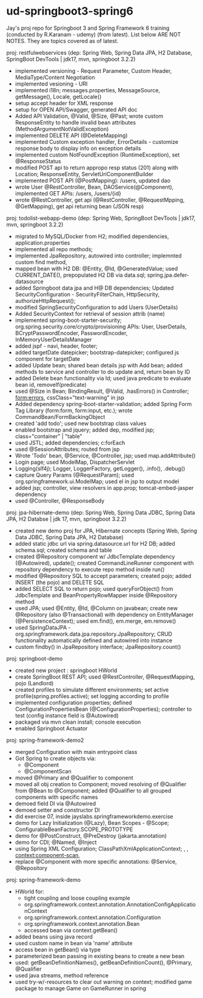 # ud-springboot3-spring6
Jay's proj repo for Springboot 3 and Spring Framework 6 training (conducted by R.Karanam - udemy) (from latest). List below ARE NOT NOTES. They are topics covered as of latest. 

proj: restfulwebservices (dep: Spring Web, Spring Data JPA, H2 Database, SpringBoot DevTools | jdk17, mvn, springboot 3.2.2)
- implemented versioning - Request Parameter, Custom Header, MediaType/Content Negotiation
- implemented vesioning - URI
- implemented i18n; messages.properties, MessageSource, getMessage(), Locale, getLocale()
- setup accept header for XML response
- setup for OPEN API/Swagger, generated API doc
- Added API Validation, @Valid, @Size, @Past; wrote custom ResponseEntity to handle invalid bean attributes (MethodArgumentNotValidException)
- implemented DELETE API (@DeleteMapping)
- implemented Custom exception handler, ErrorDetails - customize response body to display info on exception details
- implemented custom NotFoundException (RuntimeException), set @ResponseStatus
- modified POST api to return appropo resp status (201) along with Location; ResponseEntity, ServletUriComponentBuilder
- implemented POST API (@PostMapping): /users, updated dao
- wrote User @RestController, Bean, DAOService(@Component), implemented GET APIs: /users, /users/{id}
- wrote @RestController, get api (@RestController, @RequestMpping, @GetMapping), get api returning bean (JSON resp)

proj: todolist-webapp-demo (dep: Spring Web, SpringBoot DevTools | jdk17, mvn, springboot 3.2.2)
- migrated to MySQL/Docker from H2; modified dependencies, application.properties
- implemented all repo methods;
- implemented JpaRepository, autowired into controller; implemnted custom find method,
- mapped bean with H2 DB: @Entity, @Id, @GeneratedValue; used CURRENT_DATE(), prepopulated H2 DB via data.sql; spring.jpa.defer-datasource
- added Springboot data jpa and H@ DB dependencies; Updated SecurityConfiguration - SecurityFilterChain, HttpSecurity, authorizeHttpRequest();
- modified SpringSecurityConfiguration to add Users (UserDetails)
- Added SecurityContext for retrieval of session attrib (name)
- implemented spring-boot-starter-security; org.spring.security.core/crypto/provisioning APIs: User, UserDetails, BCryptPasswordEncoder, PasswordEncoder, InMemoryUserDetailsManager
- added jspf - navi, header, footer;
- added targetDate datepicker; bootstrap-datepicker; configured js component for targetDate
- added Update bean; shared bean details jsp with Add bean; added methods to service and controller to do update and, return bean by ID
- added Delete bean functionality via Id; used java predicate to evaluate bean id, removeIf(predicate)
- used @Size in Bean; BindingResult, @Valid, .hasErrors() in Controller; <form:errors>, cssClass="text-warning" in jsp 
- Added dependency spring-boot-starter-validation; added Spring Form Tag Library (form:form, form:input, etc.); wrote CommandBean/FormBackingObject
- created 'add todo'; used new bootstrap class values
- enabled bootstrap and jquery; added dep, modified jsp; class="container" | "table"
- used JSTL; added dependencies; c:forEach
- used @SessionAttributes; routed from jsp
- Wrote 'Todo' bean, @Service, @Controller, jsp; used map.addAttribute()
- Login page; used ModelMap, DispatcherServlet
- Logging(slf4j); Logger, LoggerFactory, getLogger(), .info(), .debug()
- capture Query Params (@RequestParam); used org.springframework.ui.ModelMap; used el in jsp to output model
- added jsp; controller, view resolvers in app.prop; tomcat-embed-jasper dependency
- used @Controller, @ResponseBody

proj: jpa-hibernate-demo (dep: Spring Web, Spring Data JDBC, Spring Data JPA, H2 Databse | jdk 17, mvn, springboot 3.2.2)
- created new demo proj for JPA, Hibernate concepts (Spring Web, Spring Data JDBC, Spring Data JPA, H2 Database)
- added static jdbc url via spring.datasource.url for H2 DB; added schema.sql; created schema and table
- created @Repository component w/ JdbcTemplate dependency (@Autowired), update(); created CommandLineRunner component with repository dependency to execute repo method inside run()
- modified @Repository SQL to accept parameters; created pojo; added INSERT (the pojo) and DELETE SQL
- added SELECT SQL to return pojo; used queryForObject() from JdbcTemplate and BeanPropertyRowMapper inside @Repository method
- used JPA; used @Entity, @Id, @Column on javabean; create new @Repository (also @Transactional) with dependency on EntityManager (@PersistenceContext); used em.find(), em.merge, em.remove()
- used SpringDataJPA - org.springframework.data.jpa.repository.JpaRepository; CRUD functionality automatically defined and autowired into instance
- custom findby() in JpaRepository interface; JpaRepository.count() 

proj: springboot-demo 
- created new project : springboot HWorld
- create SpringBoot REST API; used @RestController, @RequestMapping, pojo (Landlord)
- created profiles to simulate different environments; set active profile(spring.profiles.active); set logging according to profile
- implemented configuration properties; defined ConfigurationPropertiesBean (@ConfigurationProperties); controller to test (config instance field is @Autowired)
- packaged via mvn clean install; console execution
- enabled Springboot Actuator

proj: spring-framework-demo2
- merged Configuration with main entrypoint class
- Got Spring to create objects via:
  - @Component
  - @ComponentScan
- moved @Primary and @Qualifier to component
- moved all obj creation to Component; moved resolving of @Qualifier from @Bean to @Component; added @Qualifier to all grouped components with specific names
- demoed field DI via @Autowired
- demoed setter and constructor DI
- did exercise 07, inside jayslabs.springframeworkdemo.exercise
- demo for Lazy Initialization (@Lazy), Bean Scopes - @Scope; ConfigurableBeanFactory.SCOPE_PROTOTYPE
- demo for @PostConstruct, @PreDestroy (jakarta.annotation)
- demo for CDI; @Named, @Inject
- using Spring XML Configuration; ClassPathXmlApplicationContext; <beans>, <bean>, <context:component-scan>, <constructor-arg>
- replace @Component with more specific annotations: @Service, @Repository

proj: spring-framework-demo
- HWorld for:
  - tight coupling and loose coupling example
  - org.springframework.context.annotation.AnnotationConfigApplicationContext
  - org.springframework.context.annotation.Configuration
  - org.springframework.context.annotation.Bean
  - accessed bean via context.getBean()
- added beans using java record
- used custom name in bean via 'name' attribute
- access bean in getBean() via type
- parameterized bean passing in existing beans to create a new bean
- used: getBeanDefinitionNames(), getBeanDefinitionCount(), @Primary, @Qualifier
- used java streams, method reference
- used try-w/-resources to clear out warning on context; modified game package to manage Game on GameRunner in spring





